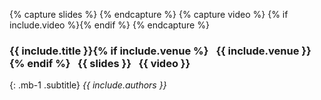 {% capture slides %} <a href="{{ include.slides }}" aria-label="Slides" title="Slides"><i class="fa fa-file-powerpoint-o"></i></a> {% endcapture %}
{% capture video %} {% if include.video %}<a href="{{ include.video }}" aria-label="Video" title="Video"><i class="fa fa-youtube-play"></i></a>{% endif %} {% endcapture %}
### **{{ include.title }}**{% if include.venue %}&ensp; <span class="h5">{{ include.venue }}</span>{% endif %} &nbsp; {{ slides }} &nbsp; {{ video }}
{: .mb-1 .subtitle}
*{{ include.authors }}*
